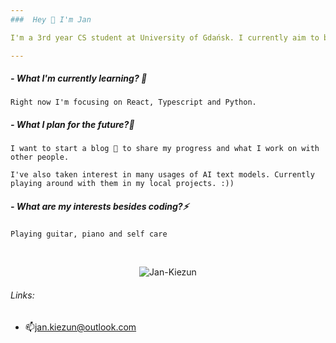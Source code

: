 ```yaml
---
###  Hey 👋 I'm Jan

I'm a 3rd year CS student at University of Gdańsk. I currently aim to become a full stack developer and a data engineer.

---
```

##### - What I'm currently learning? 🌱

`Right now I'm focusing on React, Typescript and Python.`

##### - What I plan for the future?🤔
`I want to start a blog 💬 to share my progress and what I work on with other people.`

`I've also taken interest in many usages of AI text models. Currently playing around with them in my local projects. :))`

##### - What are my interests besides coding?⚡
`Playing guitar, piano and self care`

<br/>
<p align="center"> <img src="https://komarev.com/ghpvc/?username=Jan-Kiezun&label=Profile%20views&color=ce9927&style=for-the-badge" alt="Jan-Kiezun" /> </p>

###### Links:
- 📫jan.kiezun@outlook.com
<!--
**Jan-Kiezun/Jan-Kiezun** is a ✨ _special_ ✨ repository because its `README.md` (this file) appears on your GitHub profile.

Here are some ideas to get you started:

- 🔭 I’m currently working on ...
- 🌱 I’m currently learning ...
- 👯 I’m looking to collaborate on ...
- 🤔 I’m looking for help with ...
- 💬 Ask me about ...
- 📫 How to reach me: ...
- 😄 Pronouns: ...
- ⚡ Fun fact: ...
-->
